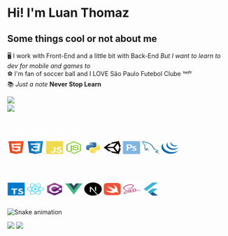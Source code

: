 # Hi! I'm Luan Thomaz

## Some things cool or not about me 

🖥️ I work with Front-End and a little bit with Back-End _But I want to learn to dev for mobile and games to_<br>
⚽ I'm fan of soccer ball and I LOVE São Paulo Futebol Clube _ˢᵖᶠᶜ_<br>
📚 _Just a note_ **Never Stop Learn**
 <div>
  <a href="https://github.com/Thomazl"></a>
  <img height="180em" src="https://github-readme-stats.vercel.app/api?username=Thomazl&show_icons=true&theme=react&include_all_commits=true&count_private=true"/><br>
  <img height="180em" src="https://github-readme-stats.vercel.app/api/top-langs/?username=Thomazl&theme=react"/>
</div>

##

<span style=" font-size: 18px; color: #ffffff;">Some things I know</span><br>
<div style="display: inline_block">
    <img align="center" alt="Icon-Luan-HTML" height="30" width="40" src="https://raw.githubusercontent.com/devicons/devicon/master/icons/html5/html5-original.svg">
    <img align="center" alt="Icon-Luan-CSS" height="30" width="40" src="https://raw.githubusercontent.com/devicons/devicon/master/icons/css3/css3-original.svg">
    <img align="center" alt="Icon-Luan-Js" height="30" width="40" src="https://raw.githubusercontent.com/devicons/devicon/master/icons/javascript/javascript-plain.svg">
    <img align="center" alt="Icon-Luan-NodeJS" height="30" width="40" src="https://raw.githubusercontent.com/devicons/devicon/master/icons/nodejs/nodejs-original.svg">
    <img align="center" alt="Icon-Luan-Python" height="30" width="40" src="https://raw.githubusercontent.com/devicons/devicon/master/icons/python/python-original.svg">
    <img align="center" alt="Icon-Luan-Unity" height="30" width="40" src="https://raw.githubusercontent.com/devicons/devicon/master/icons/unity/unity-original.svg">
    <img align="center" alt="Icon-Luan-Photoshop" height="30" width="40" src="https://raw.githubusercontent.com/devicons/devicon/master/icons/photoshop/photoshop-plain.svg">
    <img align="center" alt="Icon-Luan-MySQL" height="30" width="40" src="https://raw.githubusercontent.com/devicons/devicon/master/icons/mysql/mysql-original.svg">
    <img align="center" height="30" width="40" src="https://raw.githubusercontent.com/devicons/devicon/master/icons/jquery/jquery-original.svg">
</div>

##

<span style=" font-size: 18px; color: #ffffff;">In a future not so far away...</span><br>
<div style=" display: inline-block;">
    <img align="center" alt="Icon-Luan-Ts" height="30" width="40" src="https://raw.githubusercontent.com/devicons/devicon/master/icons/typescript/typescript-plain.svg">
    <img align="center" alt="Icon-Luan-React" height="30" width="40" src="https://raw.githubusercontent.com/devicons/devicon/master/icons/react/react-original.svg">
    <img align="center" alt="Icon-Luan-Csharp" height="30" width="40" src="https://raw.githubusercontent.com/devicons/devicon/master/icons/csharp/csharp-original.svg">
    <img align="center" alt="Icon-Luan-VueJS" height="30" width="40" src="https://raw.githubusercontent.com/devicons/devicon/master/icons/vuejs/vuejs-original.svg">
    <img align="center" alt="Icon-Luan-NextJS" height="30" width="40" src="https://raw.githubusercontent.com/devicons/devicon/master/icons/nextjs/nextjs-original.svg">
    <img align="center" alt="Icon-Luan-Swift" height="30" width="40" src="https://raw.githubusercontent.com/devicons/devicon/master/icons/swift/swift-original.svg">
    <img align="center" alt="Icon-Luan-Sass" height="30" width="40" src="https://raw.githubusercontent.com/devicons/devicon/master/icons/sass/sass-original.svg">
    <img align="center" alt="Icon-Luan-Flutter" height="30" width="40" src="https://raw.githubusercontent.com/devicons/devicon/master/icons/flutter/flutter-original.svg">
</div>

##

![Snake animation](https://github.com/Thomazl/Thomazl/blob/output/github-contribution-grid-snake.svg)

<div>
    <img src="https://img.shields.io/github/followers/Thomazl.svg?style=social&label=Follow&maxAge=2592000">
    <img src="https://img.shields.io/badge/Made%20with-Markdown-1f425f.svg">
</div>
